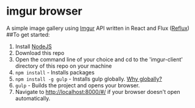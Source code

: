 # imgur browser
A simple image gallery using [Imgur](http://imgur.com/) API written in React and Flux ([Reflux](https://github.com/reflux/refluxjs))
##To get started:  
1. Install [NodeJS](http://www.nodejs.org)  
2. Download this repo 
3. Open the command line of your choice and cd to the 'imgur-client' directory of this repo on your machine  
4. `npm install` - Installs packages
5. `npm install -g gulp` - Installs gulp globally. [Why globally?](http://stackoverflow.com/questions/22115400/why-do-we-need-to-install-gulp-globally-and-locally)
5. `gulp` - Builds the project and opens your browser. 
6. Navigate to [http://localhost:8000/#/](http://localhost:8000/#/) if your browser doesn't open automatically.
